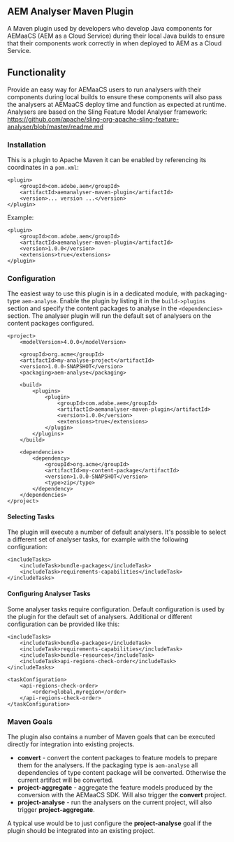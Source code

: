 ## AEM Analyser Maven Plugin

A Maven plugin used by developers who develop Java components for AEMaaCS 
(AEM as a Cloud Service) during their local Java 
builds to ensure that their components work correctly in when deployed to 
AEM as a Cloud Service.

## Functionality

Provide an easy way for AEMaaCS users to run analysers with their components during local 
builds to ensure these components will also pass the analysers at AEMaaCS deploy time and 
function as expected at runtime. Analysers are based on the Sling Feature Model Analyser framework: https://github.com/apache/sling-org-apache-sling-feature-analyser/blob/master/readme.md

### Installation

This is a plugin to Apache Maven it can be enabled by referencing its coordinates in 
a `pom.xml`:

    <plugin>
        <groupId>com.adobe.aem</groupId>
        <artifactId>aemanalyser-maven-plugin</artifactId>
        <version>... version ...</version>
    </plugin>


Example:

    <plugin>
        <groupId>com.adobe.aem</groupId>
        <artifactId>aemanalyser-maven-plugin</artifactId>
        <version>1.0.0</version>
        <extensions>true</extensions>
    </plugin>

### Configuration

The easiest way to use this plugin is in a dedicated module, with packaging-type `aem-analyse`. Enable the plugin by listing it in the `build->plugins` section and specify the content packages to analyse in the `<dependencies>` section. 
The analyser plugin will run the default set of analysers on the content packages configured.

```
<project>
    <modelVersion>4.0.0</modelVersion>

    <groupId>org.acme</groupId>
    <artifactId>my-analyse-project</artifactId>
    <version>1.0.0-SNAPSHOT</version>
    <packaging>aem-analyse</packaging>

    <build>
        <plugins>
            <plugin>
                <groupId>com.adobe.aem</groupId>
                <artifactId>aemanalyser-maven-plugin</artifactId>
                <version>1.0.0</version>
                <extensions>true</extensions>
            </plugin>
        </plugins>
    </build>

    <dependencies>
        <dependency>
            <groupId>org.acme</groupId>
            <artifactId>my-content-package</artifactId>
            <version>1.0.0-SNAPSHOT</version>
            <type>zip</type>
        </dependency>
    </dependencies>
</project>
```

#### Selecting Tasks

The plugin will execute a number of default analysers. It's possible to select a different set of
analyser tasks, for example with the following configuration:

    <includeTasks>
        <includeTask>bundle-packages</includeTask>
        <includeTask>requirements-capabilities</includeTask>
    </includeTasks>

#### Configuring Analyser Tasks

Some analyser tasks require configuration. Default configuration is used by the plugin for the
default set of analysers. Additional or different configuration can be provided like this:

    <includeTasks>
        <includeTask>bundle-packages</includeTask>
        <includeTask>requirements-capabilities</includeTask>
        <includeTask>bundle-resources</includeTask>
        <includeTask>api-regions-check-order</includeTask>
    </includeTasks>

    <taskConfiguration>
        <api-regions-check-order>
            <order>global,myregion</order>
        </api-regions-check-order>
    </taskConfiguration>

### Maven Goals

The plugin also contains a number of Maven goals that can be executed directly for integration into existing projects.

* **convert** - convert the content packages to feature models to prepare them for the analysers. If the packaging type is `aem-analyse` all dependencies of type content package will be converted. Otherwise the current artifact will be converted.
* **project-aggregate** - aggregate the feature models produced by the conversion with the AEMaaCS SDK. Will also trigger the **convert** project.
* **project-analyse** - run the analysers on the current project, will also trigger **project-aggregate**.

A typical use would be to just configure the **project-analyse** goal if the plugin should be integrated into an existing project.